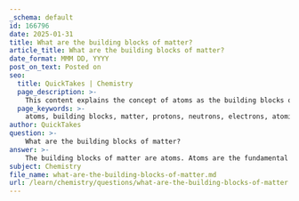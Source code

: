 ```yaml
---
_schema: default
id: 166796
date: 2025-01-31
title: What are the building blocks of matter?
article_title: What are the building blocks of matter?
date_format: MMM DD, YYYY
post_on_text: Posted on
seo:
  title: QuickTakes | Chemistry
  page_description: >-
    This content explains the concept of atoms as the building blocks of matter, detailing their structure, components, properties of matter, and their importance in forming molecules and compounds.
  page_keywords: >-
    atoms, building blocks, matter, protons, neutrons, electrons, atomic structure, atomic number, atomic mass, molecules, chemical bonds, elements, states of matter
author: QuickTakes
question: >-
    What are the building blocks of matter?
answer: >-
    The building blocks of matter are atoms. Atoms are the fundamental units that make up all substances in the universe. Each atom consists of a nucleus, which contains protons and neutrons, and is surrounded by electrons that orbit in various energy levels or shells.\n\n### Key Components of Atoms:\n1. **Protons**: Positively charged particles found in the nucleus. The number of protons in an atom defines the atomic number and determines the element. For example, a sodium atom (Na) has 11 protons.\n   \n2. **Neutrons**: Neutral particles that also reside in the nucleus. Neutrons contribute to the atomic mass but do not affect the charge of the atom.\n\n3. **Electrons**: Negatively charged particles that orbit the nucleus in electron shells. The number of electrons in a neutral atom is equal to the number of protons.\n\n### Properties of Matter:\n- **Matter** occupies space and has mass. It can exist in various states, including solid, liquid, and gas.\n- **Elements** are pure substances that cannot be broken down into simpler substances by chemical means. Each element has unique chemical and physical properties.\n\n### Atomic Structure:\n- The atomic number is the number of protons in the nucleus, which uniquely identifies an element.\n- The atomic mass (or mass number) is the total number of protons and neutrons in the nucleus.\n\n### Importance of Atoms:\nAtoms combine to form molecules, which are the building blocks of all matter. The interactions between atoms lead to the formation of chemical bonds, such as ionic and covalent bonds, which are essential for the creation of compounds and the diversity of matter.\n\nIn summary, atoms are the essential building blocks of matter, composed of protons, neutrons, and electrons, and they play a crucial role in the structure and behavior of all substances.
subject: Chemistry
file_name: what-are-the-building-blocks-of-matter.md
url: /learn/chemistry/questions/what-are-the-building-blocks-of-matter
---
```


&nbsp;